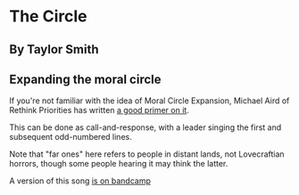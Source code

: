 # The Circle
## By Taylor Smith
## Expanding the moral circle

If you're not familiar with the idea of Moral Circle Expansion, Michael Aird of Rethink Priorities has written [a good primer on it](https://forum.effectivealtruism.org/posts/M2gBGYWEQDnrPt6nb/moral-circles-degrees-dimensions-visuals).

This can be done as call-and-response, with a leader singing the first and subsequent odd-numbered lines.

Note that "far ones" here refers to people in distant lands, not Lovecraftian horrors, though some people hearing it may think the latter.

A version of this song [is on bandcamp](https://humanistculture.bandcamp.com/track/the-circle-scratch-recording)